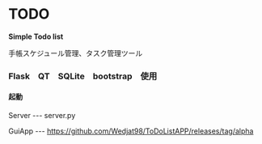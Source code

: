 
# TODO

**Simple Todo list**

手帳スケジュール管理、タスク管理ツール

### Flask　QT　SQLite　bootstrap　使用

#### 起動
Server --- server.py

GuiApp --- https://github.com/Wedjat98/ToDoListAPP/releases/tag/alpha
